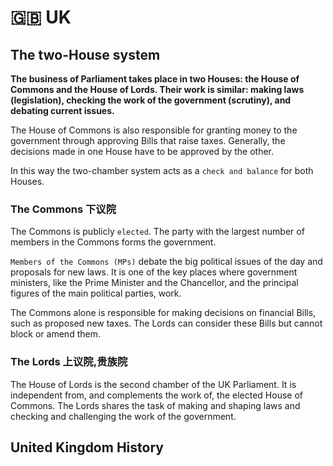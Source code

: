 # 🇬🇧 UK

## The two-House system
**The business of Parliament takes place in two Houses: the House of Commons and the House of Lords. Their work is similar: making laws (legislation), checking the work of the government (scrutiny), and debating current issues.**

The House of Commons is also responsible for granting money to the government through approving Bills that raise taxes. Generally, the decisions made in one House have to be approved by the other.

In this way the two-chamber system acts as a `check and balance` for both Houses.

### The Commons 下议院
The Commons is publicly `elected`. The party with the largest number of members in the Commons forms the government.

`Members of the Commons (MPs)` debate the big political issues of the day and proposals for new laws. It is one of the key places where government ministers, like the Prime Minister and the Chancellor, and the principal figures of the main political parties, work.

The Commons alone is responsible for making decisions on financial Bills, such as proposed new taxes. The Lords can consider these Bills but cannot block or amend them.

### The Lords 上议院,贵族院
The House of Lords is the second chamber of the UK Parliament. It is independent from, and complements the work of, the elected House of Commons. The Lords shares the task of making and shaping laws and checking and challenging the work of the government.

## United Kingdom History 